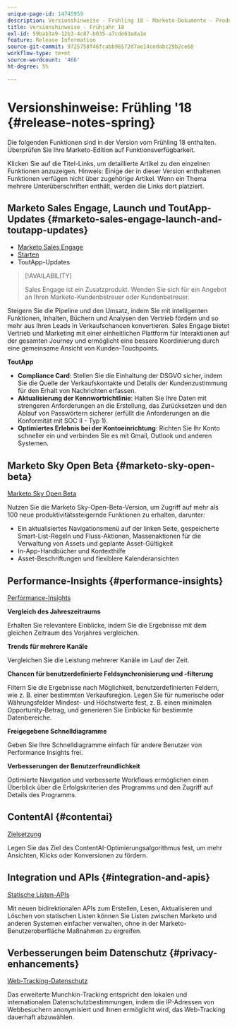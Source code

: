 ```yaml
---
unique-page-id: 14745959
description: Versionshinweise - Frühling 18 - Marketo-Dokumente - Produktdokumentation
title: Versionshinweise - Frühjahr 18
exl-id: 59bab3a9-12b3-4c87-b035-a7cde63ada1e
feature: Release Information
source-git-commit: 9725758f46fcabb96572d7ae14cedabc29b2ce60
workflow-type: tm+mt
source-wordcount: '466'
ht-degree: 5%

---
```


# Versionshinweise: Frühling &#39;18 {#release-notes-spring}

Die folgenden Funktionen sind in der Version vom Frühling 18 enthalten. Überprüfen Sie Ihre Marketo-Edition auf Funktionsverfügbarkeit.

Klicken Sie auf die Titel-Links, um detaillierte Artikel zu den einzelnen Funktionen anzuzeigen. Hinweis: Einige der in dieser Version enthaltenen Funktionen verfügen nicht über zugehörige Artikel. Wenn ein Thema mehrere Unterüberschriften enthält, werden die Links dort platziert.

## Marketo Sales Engage, Launch und ToutApp-Updates {#marketo-sales-engage-launch-and-toutapp-updates}

* [Marketo Sales Engage](/help/marketo/product-docs/marketo-sales-connect/getting-started/sales-connect-overview.md)
* [Starten](/help/marketo/product-docs/marketo-sales-connect/getting-started/sales-connect-overview.md)
* ToutApp-Updates

>[!AVAILABILITY]
>
>Sales Engage ist ein Zusatzprodukt. Wenden Sie sich für ein Angebot an Ihren Marketo-Kundenbetreuer oder Kundenbetreuer.

Steigern Sie die Pipeline und den Umsatz, indem Sie mit intelligenten Funktionen, Inhalten, Büchern und Analysen den Vertrieb fördern und so mehr aus Ihren Leads in Verkaufschancen konvertieren. Sales Engage bietet Vertrieb und Marketing mit einer einheitlichen Plattform für Interaktionen auf der gesamten Journey und ermöglicht eine bessere Koordinierung durch eine gemeinsame Ansicht von Kunden-Touchpoints.

**ToutApp**

* **Compliance Card**: Stellen Sie die Einhaltung der DSGVO sicher, indem Sie die Quelle der Verkaufskontakte und Details der Kundenzustimmung für den Erhalt von Nachrichten erfassen.
* **Aktualisierung der Kennwortrichtlinie**: Halten Sie Ihre Daten mit strengeren Anforderungen an die Erstellung, das Zurücksetzen und den Ablauf von Passwörtern sicherer (erfüllt die Anforderungen an die Konformität mit SOC II - Typ 1).
* **Optimiertes Erlebnis bei der Kontoeinrichtung**: Richten Sie Ihr Konto schneller ein und verbinden Sie es mit Gmail, Outlook und anderen Systemen.

## Marketo Sky Open Beta {#marketo-sky-open-beta}

[Marketo Sky Open Beta](https://help.marketo.com/)

Nutzen Sie die Marketo Sky-Open-Beta-Version, um Zugriff auf mehr als 100 neue produktivitätssteigernde Funktionen zu erhalten, darunter:

* Ein aktualisiertes Navigationsmenü auf der linken Seite, gespeicherte Smart-List-Regeln und Fluss-Aktionen, Massenaktionen für die Verwaltung von Assets und geplante Asset-Gültigkeit
* In-App-Handbücher und Kontexthilfe
* Asset-Beschriftungen und flexiblere Kalenderansichten

## Performance-Insights {#performance-insights}

[Performance-Insights](/help/marketo/product-docs/reporting/performance-insights/performance-insights-overview.md)

**Vergleich des Jahreszeitraums**

Erhalten Sie relevantere Einblicke, indem Sie die Ergebnisse mit dem gleichen Zeitraum des Vorjahres vergleichen.

**Trends für mehrere Kanäle**

Vergleichen Sie die Leistung mehrerer Kanäle im Lauf der Zeit.

**Chancen für benutzerdefinierte Feldsynchronisierung und -filterung**

Filtern Sie die Ergebnisse nach Möglichkeit, benutzerdefinierten Feldern, wie z. B. einer bestimmten Verkaufsregion. Legen Sie für numerische oder Währungsfelder Mindest- und Höchstwerte fest, z. B. einen minimalen Opportunity-Betrag, und generieren Sie Einblicke für bestimmte Datenbereiche.

**Freigegebene Schnelldiagramme**

Geben Sie Ihre Schnelldiagramme einfach für andere Benutzer von Performance Insights frei.

**Verbesserungen der Benutzerfreundlichkeit**

Optimierte Navigation und verbesserte Workflows ermöglichen einen Überblick über die Erfolgskriterien des Programms und den Zugriff auf Details des Programms.

## ContentAI {#contentai}

[Zielsetzung](/help/marketo/product-docs/predictive-content/getting-started/algorithm-goal-settings.md)

Legen Sie das Ziel des ContentAI-Optimierungsalgorithmus fest, um mehr Ansichten, Klicks oder Konversionen zu fördern.

## Integration und APIs {#integration-and-apis}

[Statische Listen-APIs](https://developers.marketo.com/rest-api/assets/static-lists/)

Mit neuen bidirektionalen APIs zum Erstellen, Lesen, Aktualisieren und Löschen von statischen Listen können Sie Listen zwischen Marketo und anderen Systemen einfacher verwalten, ohne in der Marketo-Benutzeroberfläche Maßnahmen zu ergreifen.

## Verbesserungen beim Datenschutz {#privacy-enhancements}

[Web-Tracking-Datenschutz](https://developers.marketo.com/javascript-api/lead-tracking/)

Das erweiterte Munchkin-Tracking entspricht den lokalen und internationalen Datenschutzbestimmungen, indem die IP-Adressen von Webbesuchern anonymisiert und ihnen ermöglicht wird, das Web-Tracking dauerhaft abzuwählen.
